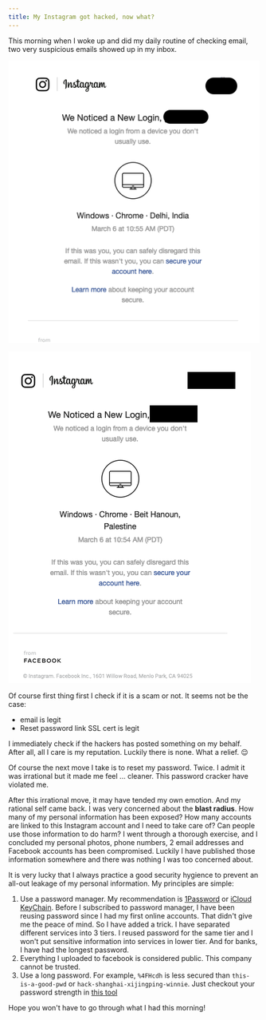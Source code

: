 ```yaml
---
title: My Instagram got hacked, now what?
---
```


This morning when I woke up and did my daily routine of checking email, two very suspicious emails showed up in my inbox.

![The first email that showed someone has logged into my Instagram account in ...New Delhi](/assets/images/2020-03-08-my-ig-got-hacked-now-what/email-ig-login-delhi.png)

![The second email was even weirder, someone has logged into my Instagram account in ... Palestine](/assets/images/2020-03-08-my-ig-got-hacked-now-what/email-ig-login-palestine.png)

Of course first thing first I check if it is a scam or not. It seems not be the case:

- email is legit
- Reset password link SSL cert is legit

I immediately check if the hackers has posted something on my behalf. After all, all I care is my reputation. Luckily there is none. What a relief. :relieved:

Of course the next move I take is to reset my password. Twice. I admit it was irrational but it made me feel ... cleaner. This password cracker have violated me. 

After this irrational move, it may have tended my own emotion. And my rational self came back. I was very concerned about the __blast radius__. How many of my personal information has been exposed? How many accounts are linked to this Instagram account and I need to take care of? Can people use those information to do harm? I went through a thorough exercise, and I concluded my personal photos, phone numbers, 2 email addresses and Facebook accounts has been compromised. Luckily I have published those information somewhere and there was nothing I was too concerned about.

It is very lucky that I always practice a good security hygience to prevent an all-out leakage of my personal information. My principles are simple:

1. Use a password manager. My recommendation is [1Password](https://1password.com/) or [iCloud KeyChain](https://support.apple.com/en-us/HT204085). Before I subscribed to password manager, I have been reusing password since I had my first online accounts. That didn't give me the peace of mind. So I have added a trick. I have separated different services into 3 tiers. I reused password for the same tier and I won't put sensitive information into services in lower tier. And for banks, I have had the longest password.
2. Everything I uploaded to facebook is considered public. This company cannot be trusted.
3. Use a long password. For example, `%4FHcdh` is less secured than `this-is-a-good-pwd` or `hack-shanghai-xijingping-winnie`. Just checkout your password strength in [this tool](https://www.my1login.com/resources/password-strength-test/)

Hope you won't have to go through what I had this morning! 

